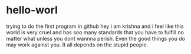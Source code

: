 # hello-worl
trying to do the first program in github
hey i am krishna and i feel like this world is very cruel and has soo many standards that you have to fulfill no matter what unless you dont wannna perish. Even the good things you do may work against you. It all depends on the stupid people.

